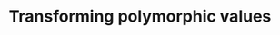 ---
title: Transforming polymorphic values
url: http://martijn.van.steenbergen.nl/journal/2009/10/18/transforming-polymorphic-values/
authors:
- Martijn van Steenbergen
type: article
tags:
- DSLs
doHaskell-type: blog post
dohaskell-year: 2009
---